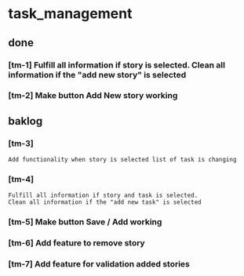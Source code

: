 # task_management

## done
### [tm-1] Fulfill all information if story is selected. Clean all information if the "add new story" is selected
### [tm-2] Make button Add New story working

## baklog

### [tm-3] 
    Add functionality when story is selected list of task is changing
### [tm-4] 
    Fulfill all information if story and task is selected.
    Clean all information if the "add new task" is selected
### [tm-5]  Make button Save / Add working
### [tm-6] Add feature to remove story
### [tm-7] Add feature for validation added stories

